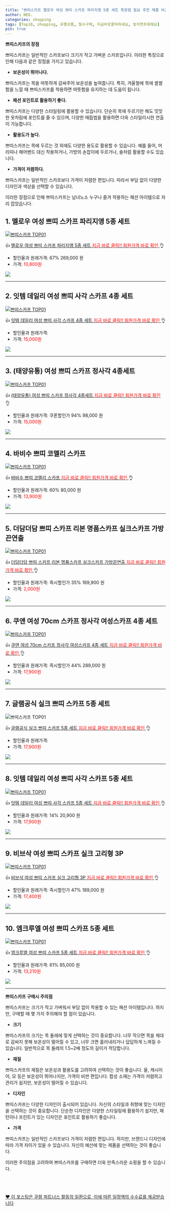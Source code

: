 ```yaml
---
title: "쁘띠스카프 멜로우 여성 쁘띠 스카프 파리지앵 5종 세트 특장점 필요 추천 제품 비교 최저 가격 비교 장점 구매 후기 구매평"
author: NEO.
categories: shopping
tags: [Top10, shopping, 유행상품, 필수구매, 지금바로클릭하세요, 놓치면후회해요]
pin: true
---
```

**쁘띠스카프의 장점**

쁘띠스카프는 일반적인 스카프보다 크기가 작고 가벼운 스카프입니다. 이러한 특징으로 인해 다음과 같은 장점을 가지고 있습니다.

* **보온성이 뛰어나다.**

쁘띠스카프는 목을 따뜻하게 감싸주어 보온성을 높여줍니다. 특히, 겨울철에 목에 쌀쌀함을 느낄 때 쁘띠스카프를 착용하면 따뜻함을 유지하는 데 도움이 됩니다.

* **패션 포인트로 활용하기 좋다.**

쁘띠스카프는 다양한 스타일링에 활용할 수 있습니다. 단순히 목에 두르기만 해도 밋밋한 옷차림에 포인트를 줄 수 있으며, 다양한 매듭법을 활용하면 더욱 스타일리시한 연출이 가능합니다.

* **활용도가 높다.**

쁘띠스카프는 목에 두르는 것 외에도 다양한 용도로 활용할 수 있습니다. 예를 들어, 머리띠나 헤어밴드 대신 착용하거나, 가방의 손잡이에 두르거나, 숄처럼 활용할 수도 있습니다.

* **가격이 저렴하다.**

쁘띠스카프는 일반적인 스카프보다 가격이 저렴한 편입니다. 따라서 부담 없이 다양한 디자인과 색상을 선택할 수 있습니다.

이러한 장점으로 인해 쁘띠스카프는 남녀노소 누구나 즐겨 착용하는 패션 아이템으로 자리 잡았습니다.

   

## 1. 멜로우 여성 쁘띠 스카프 파리지앵 5종 세트

[![쁘띠스카프 TOP01](https://thumbnail9.coupangcdn.com/thumbnails/remote/490x490ex/image/vendor_inventory/9c2d/97193be94d9b871c6a74c7468a36aba76c9a8f3d3bb0c19dc30260a78660.jpg)](https://link.coupang.com/re/AFFSDP?lptag=AF3617701&subid=GithubCoopas&pageKey=7583505420&traceid=V0-153&itemId=20023887879&vendorItemId=86907385222)


👍 [멜로우 여성 쁘띠 스카프 파리지앵 5종 세트 <font color=red> 지금 바로 클릭!! 회원가격 바로 확인 </font> ](https://link.coupang.com/re/AFFSDP?lptag=AF3617701&subid=GithubCoopas&pageKey=7583505420&traceid=V0-153&itemId=20023887879&vendorItemId=86907385222) 👌 


- 할인율과 원래가격: 67%  269,000   원
- 가격: <span style='color:red'>10,800원</span>

[![](/discount_price.png)](https://link.coupang.com/re/AFFSDP?lptag=AF3617701&subid=GithubCoopas&pageKey=7583505420&traceid=V0-153&itemId=20023887879&vendorItemId=86907385222)

---


   

## 2. 잇템 데일리 여성 쁘띠 사각 스카프 4종 세트

[![쁘띠스카프 TOP01](https://thumbnail9.coupangcdn.com/thumbnails/remote/490x490ex/image/vendor_inventory/676a/1a92c63c89b5cda69164ff8a84d8efc2abe3d35fa4b60a28476f3cdbe02c.jpg)](https://link.coupang.com/re/AFFSDP?lptag=AF3617701&subid=GithubCoopas&pageKey=7192317158&traceid=V0-153&itemId=18161926731&vendorItemId=85354032858)


👍 [잇템 데일리 여성 쁘띠 사각 스카프 4종 세트 <font color=red> 지금 바로 클릭!! 회원가격 바로 확인 </font> ](https://link.coupang.com/re/AFFSDP?lptag=AF3617701&subid=GithubCoopas&pageKey=7192317158&traceid=V0-153&itemId=18161926731&vendorItemId=85354032858) 👌 


- 할인율과 원래가격: 
- 가격: <span style='color:red'>15,000원</span>

[![](/discount_price.png)](https://link.coupang.com/re/AFFSDP?lptag=AF3617701&subid=GithubCoopas&pageKey=7192317158&traceid=V0-153&itemId=18161926731&vendorItemId=85354032858)

---


   

## 3. (태양유통) 여성 쁘띠 스카프 정사각 4종세트

[![쁘띠스카프 TOP01](https://thumbnail8.coupangcdn.com/thumbnails/remote/490x490ex/image/vendor_inventory/9490/684dbcbf82caafaf173b74fbd3ebe9fe5a3adfd9d470bb9a0e49eb1d793a.jpg)](https://link.coupang.com/re/AFFSDP?lptag=AF3617701&subid=GithubCoopas&pageKey=7187946028&traceid=V0-153&itemId=18142050056&vendorItemId=85355114019)


👍 [(태양유통) 여성 쁘띠 스카프 정사각 4종세트 <font color=red> 지금 바로 클릭!! 회원가격 바로 확인 </font> ](https://link.coupang.com/re/AFFSDP?lptag=AF3617701&subid=GithubCoopas&pageKey=7187946028&traceid=V0-153&itemId=18142050056&vendorItemId=85355114019) 👌 


- 할인율과 원래가격: 쿠폰할인가 94%  98,000   원
- 가격: <span style='color:red'>15,000원</span>

[![](/discount_price.png)](https://link.coupang.com/re/AFFSDP?lptag=AF3617701&subid=GithubCoopas&pageKey=7187946028&traceid=V0-153&itemId=18142050056&vendorItemId=85355114019)

---


   

## 4. 바비수 쁘띠 코멜리 스카프

[![쁘띠스카프 TOP01](https://thumbnail6.coupangcdn.com/thumbnails/remote/490x490ex/image/rs_quotation_api/zeorlbmt/aa2a2614db3c4df583580ff591dfe21a.jpg)](https://link.coupang.com/re/AFFSDP?lptag=AF3617701&subid=GithubCoopas&pageKey=6773957904&traceid=V0-153&itemId=15912285730&vendorItemId=83119786615)


👍 [바비수 쁘띠 코멜리 스카프 <font color=red> 지금 바로 클릭!! 회원가격 바로 확인 </font> ](https://link.coupang.com/re/AFFSDP?lptag=AF3617701&subid=GithubCoopas&pageKey=6773957904&traceid=V0-153&itemId=15912285730&vendorItemId=83119786615) 👌 


- 할인율과 원래가격: 60%  80,000   원
- 가격: <span style='color:red'>13,900원</span>

[![](/discount_price.png)](https://link.coupang.com/re/AFFSDP?lptag=AF3617701&subid=GithubCoopas&pageKey=6773957904&traceid=V0-153&itemId=15912285730&vendorItemId=83119786615)

---


   

## 5. 더담더담 쁘띠 스카프 리본 명품스카프 실크스카프 가방끈연출

[![쁘띠스카프 TOP01](https://thumbnail10.coupangcdn.com/thumbnails/remote/490x490ex/image/vendor_inventory/d40e/76e3a1f7e5e4bf98ba652062723887c648fa88770524fbcef0bc203fe7d1.png)](https://link.coupang.com/re/AFFSDP?lptag=AF3617701&subid=GithubCoopas&pageKey=7398059916&traceid=V0-153&itemId=19142176567&vendorItemId=86261409996)


👍 [더담더담 쁘띠 스카프 리본 명품스카프 실크스카프 가방끈연출 <font color=red> 지금 바로 클릭!! 회원가격 바로 확인 </font> ](https://link.coupang.com/re/AFFSDP?lptag=AF3617701&subid=GithubCoopas&pageKey=7398059916&traceid=V0-153&itemId=19142176567&vendorItemId=86261409996) 👌 


- 할인율과 원래가격: 즉시할인가 35%  169,900   원
- 가격: <span style='color:red'>2,000원</span>

[![](/discount_price.png)](https://link.coupang.com/re/AFFSDP?lptag=AF3617701&subid=GithubCoopas&pageKey=7398059916&traceid=V0-153&itemId=19142176567&vendorItemId=86261409996)

---


   

## 6. 쿠앤 여성 70cm 스카프 정사각 여성스카프 4종 세트

[![쁘띠스카프 TOP01](https://thumbnail7.coupangcdn.com/thumbnails/remote/490x490ex/image/vendor_inventory/adca/73be78368fb5080c7d23ecab0f89b53510bfdff10fea178f2e0c73eb7103.jpg)](https://link.coupang.com/re/AFFSDP?lptag=AF3617701&subid=GithubCoopas&pageKey=7570498871&traceid=V0-153&itemId=19964311805&vendorItemId=87062806193)


👍 [쿠앤 여성 70cm 스카프 정사각 여성스카프 4종 세트 <font color=red> 지금 바로 클릭!! 회원가격 바로 확인 </font> ](https://link.coupang.com/re/AFFSDP?lptag=AF3617701&subid=GithubCoopas&pageKey=7570498871&traceid=V0-153&itemId=19964311805&vendorItemId=87062806193) 👌 


- 할인율과 원래가격: 즉시할인가 44%  289,000   원
- 가격: <span style='color:red'>17,900원</span>

[![](/discount_price.png)](https://link.coupang.com/re/AFFSDP?lptag=AF3617701&subid=GithubCoopas&pageKey=7570498871&traceid=V0-153&itemId=19964311805&vendorItemId=87062806193)

---


   

## 7. 글램공식 실크 쁘띠 스카프 5종 세트

![쁘띠스카프 TOP01](https://thumbnail10.coupangcdn.com/thumbnails/remote/490x490ex/image/vendor_inventory/a34f/694905fe9cab28f59ce516d522cda16c2846fb37732a7bbcb1798b58ac31.JPG)


👍 [글램공식 실크 쁘띠 스카프 5종 세트 <font color=red> 지금 바로 클릭!! 회원가격 바로 확인 </font> ](https://link.coupang.com/re/AFFSDP?lptag=AF3617701&subid=GithubCoopas&pageKey=6756488735&traceid=V0-153&itemId=15820196014&vendorItemId=83032500937) 👌 


- 할인율과 원래가격: 
- 가격: <span style='color:red'>17,900원</span>

[![](/discount_price.png)](https://link.coupang.com/re/AFFSDP?lptag=AF3617701&subid=GithubCoopas&pageKey=6756488735&traceid=V0-153&itemId=15820196014&vendorItemId=83032500937)

---


   

## 8. 잇템 데일리 여성 쁘띠 사각 스카프 5종 세트

[![쁘띠스카프 TOP01](https://thumbnail6.coupangcdn.com/thumbnails/remote/490x490ex/image/vendor_inventory/6359/22b096978501aea8c2271e05263d9596f0a793d1e3b47448d59bb1c2982e.jpg)](https://link.coupang.com/re/AFFSDP?lptag=AF3617701&subid=GithubCoopas&pageKey=7149145023&traceid=V0-153&itemId=17970007811&vendorItemId=87772540710)


👍 [잇템 데일리 여성 쁘띠 사각 스카프 5종 세트 <font color=red> 지금 바로 클릭!! 회원가격 바로 확인 </font> ](https://link.coupang.com/re/AFFSDP?lptag=AF3617701&subid=GithubCoopas&pageKey=7149145023&traceid=V0-153&itemId=17970007811&vendorItemId=87772540710) 👌 


- 할인율과 원래가격: 14%  20,900   원
- 가격: <span style='color:red'>17,900원</span>

[![](/discount_price.png)](https://link.coupang.com/re/AFFSDP?lptag=AF3617701&subid=GithubCoopas&pageKey=7149145023&traceid=V0-153&itemId=17970007811&vendorItemId=87772540710)

---


   

## 9. 비브삭 여성 쁘띠 스카프 실크 고리형 3P

[![쁘띠스카프 TOP01](https://thumbnail9.coupangcdn.com/thumbnails/remote/490x490ex/image/vendor_inventory/0287/036816a8d8b102dd444b653acddae6e0a6da55f17a846eeaf5109578b9ef.jpg)](https://link.coupang.com/re/AFFSDP?lptag=AF3617701&subid=GithubCoopas&pageKey=7625058181&traceid=V0-153&itemId=20223835931&vendorItemId=87313068183)


👍 [비브삭 여성 쁘띠 스카프 실크 고리형 3P <font color=red> 지금 바로 클릭!! 회원가격 바로 확인 </font> ](https://link.coupang.com/re/AFFSDP?lptag=AF3617701&subid=GithubCoopas&pageKey=7625058181&traceid=V0-153&itemId=20223835931&vendorItemId=87313068183) 👌 


- 할인율과 원래가격: 즉시할인가 47%  189,000   원
- 가격: <span style='color:red'>17,400원</span>

[![](/discount_price.png)](https://link.coupang.com/re/AFFSDP?lptag=AF3617701&subid=GithubCoopas&pageKey=7625058181&traceid=V0-153&itemId=20223835931&vendorItemId=87313068183)

---


   

## 10. 엠크루엘 여성 쁘띠 스카프 5종 세트

[![쁘띠스카프 TOP01](https://thumbnail8.coupangcdn.com/thumbnails/remote/490x490ex/image/vendor_inventory/be86/ed1b548b93b5fdd5a83dd67f712d9448979a2abd6be49edb787a8a5165b1.jpg)](https://link.coupang.com/re/AFFSDP?lptag=AF3617701&subid=GithubCoopas&pageKey=7673462668&traceid=V0-153&itemId=20476342253&vendorItemId=85159764267)


👍 [엠크루엘 여성 쁘띠 스카프 5종 세트 <font color=red> 지금 바로 클릭!! 회원가격 바로 확인 </font> ](https://link.coupang.com/re/AFFSDP?lptag=AF3617701&subid=GithubCoopas&pageKey=7673462668&traceid=V0-153&itemId=20476342253&vendorItemId=85159764267) 👌 


- 할인율과 원래가격: 61%  85,000   원
- 가격: <span style='color:red'>13,210원</span>

[![](/discount_price.png)](https://link.coupang.com/re/AFFSDP?lptag=AF3617701&subid=GithubCoopas&pageKey=7673462668&traceid=V0-153&itemId=20476342253&vendorItemId=85159764267)

---
**쁘띠스카프 구매시 주의점**

쁘띠스카프는 크기가 작고 가벼워서 부담 없이 착용할 수 있는 패션 아이템입니다. 하지만, 구매할 때 몇 가지 주의해야 할 점이 있습니다.

* **크기**

쁘띠스카프의 크기는 목 둘레에 맞게 선택하는 것이 중요합니다. 너무 작으면 목을 제대로 감싸지 못해 보온성이 떨어질 수 있고, 너무 크면 흘러내리거나 답답하게 느껴질 수 있습니다. 일반적으로 목 둘레의 1.5~2배 정도의 길이가 적당합니다.

* **재질**

쁘띠스카프의 재질은 보온성과 활용도를 고려하여 선택하는 것이 좋습니다. 울, 캐시미어, 모 등은 보온성이 뛰어나지만, 가격이 비싼 편입니다. 합성 소재는 가격이 저렴하고 관리가 쉽지만, 보온성이 떨어질 수 있습니다.

* **디자인**

쁘띠스카프는 다양한 디자인이 출시되어 있습니다. 자신의 스타일과 취향에 맞는 디자인을 선택하는 것이 중요합니다. 단순한 디자인은 다양한 스타일링에 활용하기 쉽지만, 패턴이나 프린트가 있는 디자인은 포인트로 활용하기 좋습니다.

* **가격**

쁘띠스카프는 일반적인 스카프보다 가격이 저렴한 편입니다. 하지만, 브랜드나 디자인에 따라 가격 차이가 있을 수 있습니다. 자신의 예산에 맞는 제품을 선택하는 것이 좋습니다.

이러한 주의점을 고려하여 쁘띠스카프를 구매하면 더욱 만족스러운 쇼핑을 할 수 있습니다.<br><br><br><br><br> [ ❤  이 포스팅은 쿠팡 파트너스 활동의 일환으로, 이에 따른 일정액의 수수료를 제공받습니다](https://link.coupang.com/a/bcEFyh)